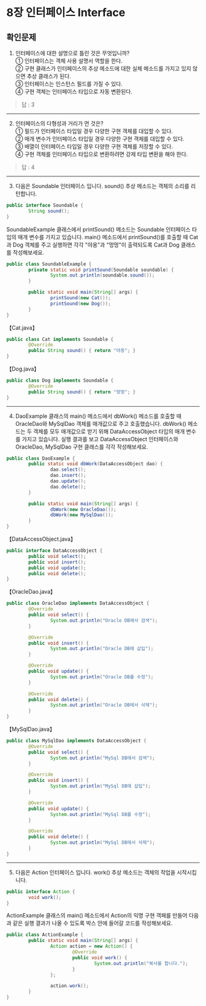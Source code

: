 # 8장 인터페이스 Interface
## 확인문제

1. 인터페이스에 대한 설명으로 틀린 것은 무엇입니까?  
  ① 인터페이스는 객체 사용 설명서 역할을 한다.  
  ② 구현 클래스가 인터페이스의 추상 메소드에 대한 실체 메소드를 가지고 있지 않으면 추상 클래스가 된다.  
  ③ 인터페이스는 인스턴스 필드를 가질 수 있다.  
  ④ 구현 객체는 인터페이스 타입으로 자동 변환된다.  

> 답 : 3  
  

---
2. 인터페이스의 다형성과 거리가 먼 것은?  
  ① 필드가 인터페이스 타입일 경우 다양한 구현 객체를 대입할 수 있다.  
  ② 매개 변수가 인터페이스 타입일 경우 다양한 구현 객체를 대입할 수 있다.  
  ③ 배열이 인터페이스 타입일 경우 다양한 구현 객체를 저장할 수 있다.  
  ④ 구현 객체를 인터페이스 타입으로 변환하려면 강제 타입 변환을 해야 한다.  

  > 답 : 4  
  

---
3. 다음은 Soundable 인터페이스 입니다. sound() 추상 메소드는 객체의 소리를 리턴합니다.  
```java
public interface Soundable {
        String sound();
}
```
SoundableExample 클래스에서 printSound() 메소드는 Soundable 인터페이스 타입의 매개 변수를 가지고 있습니다.
main() 메소드에서 printSound()를 호출할 때 Cat과 Dog 객체를 주고
실행하면 각각 "야옹"과 "멍멍"이 출력되도록 Cat과 Dog 클래스를 작성해보세요.  
```java
public class SoundableExample {
        private static void printSound(Soundable soundable) {
                System.out.println(soundable.sound());
        }

        public static void main(String[] args) {
                printSound(new Cat());
                printSound(new Dog());
        }
}
```

【Cat.java】  
```java
public class Cat implements Soundable {
        @Override
        public String sound() { return "야옹"; }
}
```

【Dog.java】  
```java
public class Dog implements Soundable {
        @Override
        public String sound() { return "멍멍"; }
}
```

---
4. DaoExample 클래스의 main() 메소드에서 dbWork() 메소드를 호출할 때 OracleDao와 MySqlDao 객체를 매개값으로 주고 호출했습니다. dbWork() 메소드는 두 객체를 모두 매개값으로 받기 위해 DataAccessObject 타입의 매개 변수를 가지고 있습니다. 실행 결과를 보고 DataAccessObject 인터페이스와 OracleDao, MySqlDao 구현 클래스를 각각 작성해보세요.

```java
public class DaoExample {
        public static void dbWork(DataAccessObject dao) {
                dao.select();
                dao.insert();
                dao.update();
                dao.delete();
        }

        public static void main(String[] args) {
                dbWork(new OracleDao());
                dbWork(new MySqlDao());
        }
}
```  

【DataAccessObject.java】 
```java
public interface DataAccessObject {
        public void select();
        public void insert();
        public void update();
        public void delete();
}
```

【OracleDao.java】 
```java
public class OracleDao implements DataAccessObject {
        @Override
        public void select() {
                System.out.println("Oracle DB에서 검색");
        }

        @Override
        public void insert() {
                System.out.println("Oracle DB에 삽입");
        }

        @Override
        public void update() {
                System.out.println("Oracle DB를 수정");
        }

        @Override
        public void delete() {
                System.out.println("Oracle DB에서 삭제");
        }
}
```

【MySqlDao.java】 
```java
public class MySqlDao implements DataAccessObject {
        @Override
        public void select() {
                System.out.println("MySql DB에서 검색");
        }

        @Override
        public void insert() {
                System.out.println("MySql DB에 삽입");
        }

        @Override
        public void update() {
                System.out.println("MySql DB를 수정");
        }

        @Override
        public void delete() {
                System.out.println("MySql DB에서 삭제");
        }
}
```

---
5. 다음은 Action 인터페이스 입니다. work() 추상 메소드는 객체의 작업을 시작시킵니다.  

```java
public interface Action {
        void work();
}
```

ActionExample 클래스의 main() 메소드에서 Action의 익명 구현 객페를 만들어 다음과 같은 실행 결과가 나올 수 있도록 박스 안에 들어갈 코드를 작성해보세요.

```java
public class ActionExample {
        public static void main(String[] args) {
                Action action = new Action() {
                        @Override
                        public void work() {
                                System.out.println("복사를 합니다.");
                        }
                };

                action.work();
        }
}
```